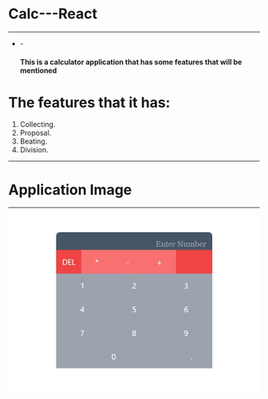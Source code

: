 # Calc---React

<hr />

- -<h4>This is a calculator application that has some features that will be mentioned</h4>

# The features that it has:

1. Collecting.
2. Proposal.
3. Beating.
4. Division.
<hr />

# Application Image

<hr />
<img src="./src/Design/desktop.jpg" />
